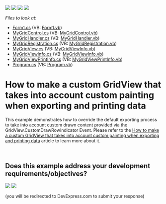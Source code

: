 <!-- default badges list -->
![](https://img.shields.io/endpoint?url=https://codecentral.devexpress.com/api/v1/VersionRange/128630232/13.1.7%2B)
[![](https://img.shields.io/badge/Open_in_DevExpress_Support_Center-FF7200?style=flat-square&logo=DevExpress&logoColor=white)](https://supportcenter.devexpress.com/ticket/details/E4955)
[![](https://img.shields.io/badge/📖_How_to_use_DevExpress_Examples-e9f6fc?style=flat-square)](https://docs.devexpress.com/GeneralInformation/403183)
[![](https://img.shields.io/badge/💬_Leave_Feedback-feecdd?style=flat-square)](#does-this-example-address-your-development-requirementsobjectives)
<!-- default badges end -->
<!-- default file list -->
*Files to look at*:

* [Form1.cs](./CS/MyXtraGrid/Form1.cs) (VB: [Form1.vb](./VB/MyXtraGrid/Form1.vb))
* [MyGridControl.cs](./CS/MyXtraGrid/MyGridView/MyGridControl.cs) (VB: [MyGridControl.vb](./VB/MyXtraGrid/MyGridView/MyGridControl.vb))
* [MyGridHandler.cs](./CS/MyXtraGrid/MyGridView/MyGridHandler.cs) (VB: [MyGridHandler.vb](./VB/MyXtraGrid/MyGridView/MyGridHandler.vb))
* [MyGridRegistration.cs](./CS/MyXtraGrid/MyGridView/MyGridRegistration.cs) (VB: [MyGridRegistration.vb](./VB/MyXtraGrid/MyGridView/MyGridRegistration.vb))
* [MyGridView.cs](./CS/MyXtraGrid/MyGridView/MyGridView.cs) (VB: [MyGridViewInfo.vb](./VB/MyXtraGrid/MyGridView/MyGridViewInfo.vb))
* [MyGridViewInfo.cs](./CS/MyXtraGrid/MyGridView/MyGridViewInfo.cs) (VB: [MyGridViewInfo.vb](./VB/MyXtraGrid/MyGridView/MyGridViewInfo.vb))
* [MyGridViewPrintInfo.cs](./CS/MyXtraGrid/MyGridView/MyGridViewPrintInfo.cs) (VB: [MyGridViewPrintInfo.vb](./VB/MyXtraGrid/MyGridView/MyGridViewPrintInfo.vb))
* [Program.cs](./CS/MyXtraGrid/Program.cs) (VB: [Program.vb](./VB/MyXtraGrid/Program.vb))
<!-- default file list end -->
# How to make a custom GridView that takes into account custom painting when exporting and printing data


<p>This example demonstrates how to override the default exporting process to take into account custom drawn content provided via the GridView.CustomDrawRowIndicator Event. Please refer to the <a href="https://www.devexpress.com/Support/Center/p/KA18868">How to make a custom GridView that takes into account custom painting when exporting and printing data</a> article to learn more about it.</p>

<br/>


<!-- feedback -->
## Does this example address your development requirements/objectives?

[<img src="https://www.devexpress.com/support/examples/i/yes-button.svg"/>](https://www.devexpress.com/support/examples/survey.xml?utm_source=github&utm_campaign=winforms-grid-print-export-custom-painted-content&~~~was_helpful=yes) [<img src="https://www.devexpress.com/support/examples/i/no-button.svg"/>](https://www.devexpress.com/support/examples/survey.xml?utm_source=github&utm_campaign=winforms-grid-print-export-custom-painted-content&~~~was_helpful=no)

(you will be redirected to DevExpress.com to submit your response)
<!-- feedback end -->
